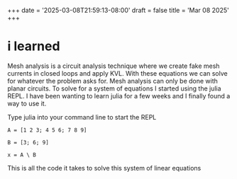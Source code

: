 +++
date = '2025-03-08T21:59:13-08:00'
draft = false
title = 'Mar 08 2025'
+++
# i learned
Mesh analysis is a circuit analysis technique where we create fake mesh currents in closed loops and apply KVL. With these
equations we can solve for whatever the problem asks for. Mesh analysis can only be done with planar circuits. To solve for 
a system of equations I started using the julia REPL. I have been wanting to learn julia for a few weeks and I finally found
a way to use it.

Type julia into your command line to start the REPL
```
A = [1 2 3; 4 5 6; 7 8 9]

B = [3; 6; 9]

x = A \ B
```
This is all the code it takes to solve this system of linear equations
